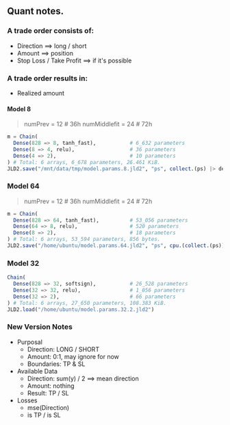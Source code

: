 ## Quant notes.

### A trade order consists of:
- Direction ==> long / short
- Amount ==> position
- Stop Loss / Take Profit ==> if it's possible

### A trade order results in:
- Realized amount

#### Model 8
> numPrev = 12 # 36h
> numMiddlefit = 24 # 72h
```julia
m = Chain(
  Dense(828 => 8, tanh_fast),           # 6_632 parameters
  Dense(8 => 4, relu),                  # 36 parameters
  Dense(4 => 2),                        # 10 parameters
) # Total: 6 arrays, 6_678 parameters, 26.461 KiB.
JLD2.save("/mnt/data/tmp/model.params.8.jld2", "ps", collect.(ps) |> deepcopy)
```

### Model 64
> numPrev = 12 # 36h
> numMiddlefit = 24 # 72h
```julia
m = Chain(
  Dense(828 => 64, tanh_fast),          # 53_056 parameters
  Dense(64 => 8, relu),                 # 520 parameters
  Dense(8 => 2),                        # 18 parameters
) # Total: 6 arrays, 53_594 parameters, 856 bytes.
JLD2.save("/home/ubuntu/model.params.64.jld2", "ps", cpu.(collect.(ps)) |> deepcopy)
```

### Model 32
```julia
Chain(
  Dense(828 => 32, softsign),           # 26_528 parameters
  Dense(32 => 32, relu),                # 1_056 parameters
  Dense(32 => 2),                       # 66 parameters
) # Total: 6 arrays, 27_650 parameters, 108.383 KiB.
JLD2.load("/home/ubuntu/model.params.32.2.jld2")
```

### New Version Notes
- Purposal
  - Direction: LONG / SHORT
  - Amount: 0:1, may ignore for now
  - Boundaries: TP & SL
- Available Data
  - Direction: sum(y) / 2 ==> mean direction
  - Amount: nothing
  - Result: TP / SL
- Losses
  - mse(Direction)
  - is TP / is SL









